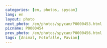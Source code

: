 ```yaml
---
categories: [en, photos, spycam]
lang: en
layout: photo
next_photo: /en/photos/spycam/P0000453.html
picname: P0000454
prev_photo: /en/photos/spycam/P0000456.html
tags: [Animal, Fotofalle, Pavian]
---
```

